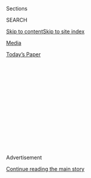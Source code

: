 <div id="app">

<div>

<div>

<div>

<div class="NYTAppHideMasthead css-1q2w90k e1suatyy0">

<div class="section css-ui9rw0 e1suatyy2">

<div class="css-eph4ug er09x8g0">

<div class="css-6n7j50">

</div>

<span class="css-1dv1kvn">Sections</span>

<div class="css-10488qs">

<span class="css-1dv1kvn">SEARCH</span>

</div>

[Skip to content](#site-content)[Skip to site
index](#site-index)

</div>

<div id="masthead-section-label" class="css-1wr3we4 eaxe0e00">

[Media](https://www.nytimes3xbfgragh.onion/section/business/media)

</div>

<div class="css-10698na e1huz5gh0">

</div>

</div>

<div id="masthead-bar-one" class="section hasLinks css-15hmgas e1csuq9d3">

<div class="css-uqyvli e1csuq9d0">

</div>

<div class="css-1uqjmks e1csuq9d1">

</div>

<div class="css-9e9ivx">

[](https://myaccount.nytimes3xbfgragh.onion/auth/login?response_type=cookie&client_id=vi)

</div>

<div class="css-1bvtpon e1csuq9d2">

[Today’s
Paper](https://www.nytimes3xbfgragh.onion/section/todayspaper)

</div>

</div>

</div>

</div>

<div data-aria-hidden="false">

<div id="site-content" data-role="main">

<div>

<div class="css-1aor85t" style="opacity:0.000000001;z-index:-1;visibility:hidden">

<div class="css-1hqnpie">

<div class="css-epjblv">

<span class="css-17xtcya">[Media](/section/business/media)</span><span class="css-x15j1o">|</span><span class="css-fwqvlz">Ashley
Judd Can Sue Harvey Weinstein for Sexual Harassment, Court
Rules</span>

</div>

<div class="css-k008qs">

<div class="css-1iwv8en">

<span class="css-18z7m18"></span>

<div>

</div>

</div>

<span class="css-1n6z4y">https://nyti.ms/33bLehR</span>

<div class="css-1705lsu">

<div class="css-4xjgmj">

<div class="css-4skfbu" data-role="toolbar" data-aria-label="Social Media Share buttons, Save button, and Comments Panel with current comment count" data-testid="share-tools">

  - 
  - 
  - 
  - 
    
    <div class="css-6n7j50">
    
    </div>

  - 

</div>

</div>

</div>

</div>

</div>

</div>

<div id="NYT_TOP_BANNER_REGION" class="css-13pd83m">

</div>

<div id="top-wrapper" class="css-1sy8kpn">

<div id="top-slug" class="css-l9onyx">

Advertisement

</div>

[Continue reading the main
story](#after-top)

<div class="ad top-wrapper" style="text-align:center;height:100%;display:block;min-height:250px">

<div id="top" class="place-ad" data-position="top" data-size-key="top">

</div>

</div>

<div id="after-top">

</div>

</div>

<div>

<div id="sponsor-wrapper" class="css-1hyfx7x">

<div id="sponsor-slug" class="css-19vbshk">

Supported by

</div>

[Continue reading the main
story](#after-sponsor)

<div id="sponsor" class="ad sponsor-wrapper" style="text-align:center;height:100%;display:block">

</div>

<div id="after-sponsor">

</div>

</div>

<div class="css-186x18t">

</div>

<div class="css-1vkm6nb ehdk2mb0">

# Ashley Judd Can Sue Harvey Weinstein for Sexual Harassment, Court Rules

</div>

The ruling reversed a lower court’s dismissal of one of the claims
brought by the actress against the now-imprisoned movie mogul.

<div class="css-79elbk" data-testid="photoviewer-wrapper">

<div class="css-z3e15g" data-testid="photoviewer-wrapper-hidden">

</div>

<div class="css-1a48zt4 ehw59r15" data-testid="photoviewer-children">

![<span class="css-16f3y1r e13ogyst0" data-aria-hidden="true">Ashley
Judd in Manhattan last year. She filed a lawsuit against Harvey
Weinstein in April
2018.</span><span class="css-cnj6d5 e1z0qqy90" itemprop="copyrightHolder"><span class="css-1ly73wi e1tej78p0">Credit...</span><span><span>Mike
Coppola/Getty
Images</span></span></span>](https://static01.graylady3jvrrxbe.onion/images/2020/07/29/multimedia/29xp-judd/merlin_153376974_7d905704-0408-401a-8120-33eda715104a-articleLarge.jpg?quality=75&auto=webp&disable=upscale)

</div>

</div>

<div class="css-18e8msd">

<div class="css-vp77d3 epjyd6m0">

<div class="css-hus3qt ey68jwv0" data-aria-hidden="true">

[![Neil
Vigdor](https://static01.graylady3jvrrxbe.onion/images/2019/07/25/reader-center/author-neil-vigdor/author-neil-vigdor-thumbLarge.png
"Neil Vigdor")](https://www.nytimes3xbfgragh.onion/by/neil-vigdor)

</div>

<div class="css-1baulvz">

By [<span class="css-1baulvz last-byline" itemprop="name">Neil
Vigdor</span>](https://www.nytimes3xbfgragh.onion/by/neil-vigdor)

</div>

</div>

  - July 29,
    2020

  - 
    
    <div class="css-4xjgmj">
    
    <div class="css-d8bdto" data-role="toolbar" data-aria-label="Social Media Share buttons, Save button, and Comments Panel with current comment count" data-testid="share-tools">
    
      - 
      - 
      - 
      - 
        
        <div class="css-6n7j50">
        
        </div>
    
      - 
    
    </div>
    
    </div>

</div>

</div>

<div class="section meteredContent css-1r7ky0e" name="articleBody" itemprop="articleBody">

<div class="css-1fanzo5 StoryBodyCompanionColumn">

<div class="css-53u6y8">

The actress Ashley Judd can proceed with a sexual harassment claim as
part of a lawsuit against Harvey Weinstein, the movie mogul imprisoned
for sex crimes and a focus of the \#MeToo movement, an appeals court
ruled on Wednesday.

A three-judge panel of United States Court of Appeals for the Ninth
Circuit in Pasadena, Calif., [reversed a lower court’s
dismissal](https://cdn.ca9.uscourts.gov/datastore/opinions/2020/07/29/19-55499.pdf)
of the sexual harassment component of Ms. Judd’s lawsuit, which she
filed in April 2018 against Mr. Weinstein.

Ms. Judd, who is known for her roles in “Double Jeopardy,” “Kiss the
Girls” and “A Time to Kill,” accused Mr. Weinstein of undermining her
movie career after she rejected his sexual advances in the late 1990s.
She also sued Mr. Weinstein on claims of defamation and unfair business
practices.

But Ms. Judd’s legal crusade [hit a
snag](https://www.nytimes3xbfgragh.onion/2019/01/09/business/media/ashley-judd-lawsuit-harvey-weinstein.html)
in January, when a U.S. District Court judge in Los Angeles ruled that
she could [not claim sexual
harassment](https://www.hollywoodreporter.com/thr-esq/judge-lets-ashley-judd-sue-harvey-weinstein-defamation-not-sexual-harassment-1145409)
under the law in California because she did not have a specific business
relationship with Mr. Weinstein at the time that she said that
misconduct took place.

</div>

</div>

<div class="css-1fanzo5 StoryBodyCompanionColumn">

<div class="css-53u6y8">

The judge’s interpretation of the state’s sexual harassment statute was
rejected on Wednesday by the appeals court.

“By virtue of his professional position and influence as a top producer
in Hollywood, Weinstein was uniquely situated to exercise coercive power
or leverage over Judd, who was a young actor at the beginning of her
career at the time of the alleged harassment,” the judges wrote in the
ruling. “Moreover, given Weinstein’s highly influential and
‘unavoidable’ presence in the film industry, the relationship was
one that would have been difficult to terminate ‘without tangible
hardship’ to Judd, whose livelihood as an actor depended on being cast
for roles.”

Ms. Judd has declined to join a class-action lawsuit that was brought
against Mr. Weinstein by dozens of women who accused him of sexual
misconduct. She has long sought to have her day in court.

“This is an important victory not only for Ms. Judd but for all victims
of sexual harassment in professional relationships,” Theodore J.
Boutrous Jr., a lawyer for Ms. Judd, said in an email on Wednesday. “The
court correctly holds that California law forbids sexual harassment and
retaliation by film producers and others in powerful positions, even
outside the employment context, and we look forward to pursuing this
claim against Mr. Weinstein at trial.”

Phyllis Kupferstein, a lawyer for Mr. Weinstein, said in a statement
that her client would be vindicated of the accusations made by Ms. Judd.

</div>

</div>

<div class="css-1fanzo5 StoryBodyCompanionColumn">

<div class="css-53u6y8">

“We are glad that both Ms. Judd and Mr. Weinstein will have their day in
court, where we expect the truth will come to light,” she said. “The
most minimal investigation of the events will show that Mr. Weinstein
neither defamed Ms. Judd, nor hindered or interfered with her career,
and certainly never retaliated against her and indeed, had nothing to
retaliate for.”

Ms. Kupferstein said that Mr. Weinstein “fought” for Ms. Judd as his
first choice for the lead role in the 1997 film “Good Will Hunting” and
arranged for her to fly to New York to be considered for the part. She
did not get it.

Mr. Weinstein was [sentenced to 23 years in
prison](https://www.nytimes3xbfgragh.onion/2020/03/11/nyregion/harvey-weinstein-sentencing.html)
in March after he was [convicted of rape and criminal sexual
assault](https://www.nytimes3xbfgragh.onion/2020/02/24/nyregion/harvey-weinstein-verdict.html)
in a separate criminal case in Manhattan.

Ms. Judd contends that Mr. Weinstein invited her to the Peninsula Hotel
in Beverly Hills in late 1996 or early 1997 to discuss movie roles, but
instead of meeting in a public place, Mr. Weinstein summoned her to his
room. According to the lawsuit, Mr. Weinstein, who was wearing a
bathrobe, asked Ms. Judd for a massage and to watch him take a shower.

After Ms. Judd declined, she contends, she was passed over for major
roles, including being cast in the “Lord of the Rings” films, which made
$2.5 billion in ticket sales and earned 30 Oscar nominations.

Ms. Judd filed the lawsuit after the director and producer Peter Jackson
came forward and said that he removed Ms. Judd from a “Lord of the
Rings” casting list “as a direct result” of what he now thought was
“false information” provided by Mr. Weinstein.

Ms. Judd’s lawsuit contends that Mr. Weinstein told Mr. Jackson and a
producer that Mr. Weinstein had a “bad experience” with Ms. Judd and
that she was “a nightmare to work with.”

</div>

</div>

<div class="css-1fanzo5 StoryBodyCompanionColumn">

<div class="css-53u6y8">

Ms. Kupferstein said that Mr. Weinstein had no authority over the “Lord
of the Rings” franchise and that Ms. Judd was cast in two of Mr.
Weinstein’s projects, the 2002 film “Frida” and the 2009 film “Crossing
Over.”

</div>

</div>

<div>

</div>

</div>

<div>

</div>

<div>

</div>

<div>

</div>

<div>

<div id="bottom-wrapper" class="css-1ede5it">

<div id="bottom-slug" class="css-l9onyx">

Advertisement

</div>

[Continue reading the main
story](#after-bottom)

<div id="bottom" class="ad bottom-wrapper" style="text-align:center;height:100%;display:block;min-height:90px">

</div>

<div id="after-bottom">

</div>

</div>

</div>

</div>

</div>

## Site Index

<div>

</div>

## Site Information Navigation

  - [© <span>2020</span> <span>The New York Times
    Company</span>](https://help.nytimes3xbfgragh.onion/hc/en-us/articles/115014792127-Copyright-notice)

<!-- end list -->

  - [NYTCo](https://www.nytco.com/)
  - [Contact
    Us](https://help.nytimes3xbfgragh.onion/hc/en-us/articles/115015385887-Contact-Us)
  - [Work with us](https://www.nytco.com/careers/)
  - [Advertise](https://nytmediakit.com/)
  - [T Brand Studio](http://www.tbrandstudio.com/)
  - [Your Ad
    Choices](https://www.nytimes3xbfgragh.onion/privacy/cookie-policy#how-do-i-manage-trackers)
  - [Privacy](https://www.nytimes3xbfgragh.onion/privacy)
  - [Terms of
    Service](https://help.nytimes3xbfgragh.onion/hc/en-us/articles/115014893428-Terms-of-service)
  - [Terms of
    Sale](https://help.nytimes3xbfgragh.onion/hc/en-us/articles/115014893968-Terms-of-sale)
  - [Site
    Map](https://spiderbites.nytimes3xbfgragh.onion)
  - [Help](https://help.nytimes3xbfgragh.onion/hc/en-us)
  - [Subscriptions](https://www.nytimes3xbfgragh.onion/subscription?campaignId=37WXW)

</div>

</div>

</div>

</div>
